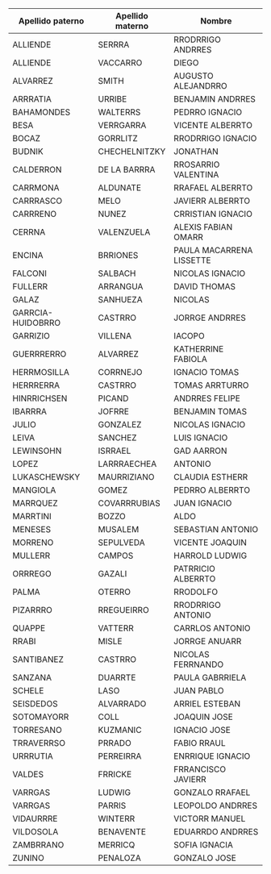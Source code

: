 |Apellido paterno|Apellido materno|Nombre|
|------------|--------|---------|
|ALLIENDE|SERRRA|RRODRRIGO ANDRRES|
|ALLIENDE|VACCARRO|DIEGO|
|ALVARREZ|SMITH|AUGUSTO ALEJANDRRO|
|ARRRATIA|URRIBE|BENJAMIN ANDRRES|
|BAHAMONDES|WALTERRS|PEDRRO IGNACIO|
|BESA|VERRGARRA|VICENTE ALBERRTO|
|BOCAZ|GORRLITZ|RRODRRIGO IGNACIO|
|BUDNIK|CHECHELNITZKY|JONATHAN|
|CALDERRON|DE LA BARRRA|RROSARRIO VALENTINA|
|CARRMONA|ALDUNATE|RRAFAEL ALBERRTO|
|CARRRASCO|MELO|JAVIERR ALBERRTO|
|CARRRENO|NUNEZ|CRRISTIAN IGNACIO|
|CERRNA|VALENZUELA|ALEXIS FABIAN OMARR|
|ENCINA|BRRIONES|PAULA MACARRENA LISSETTE|
|FALCONI|SALBACH|NICOLAS IGNACIO |
|FULLERR|ARRANGUA|DAVID THOMAS|
|GALAZ|SANHUEZA|NICOLAS|
|GARRCIA-HUIDOBRRO|CASTRRO|JORRGE ANDRRES|
|GARRIZIO|VILLENA|IACOPO|
|GUERRRERRO|ALVARREZ|KATHERRINE FABIOLA|
|HERRMOSILLA|CORRNEJO|IGNACIO TOMAS|
|HERRRERRA|CASTRRO|TOMAS ARRTURRO|
|HINRRICHSEN|PICAND|ANDRRES FELIPE|
|IBARRRA|JOFRRE|BENJAMIN TOMAS|
|JULIO|GONZALEZ|NICOLAS IGNACIO|
|LEIVA|SANCHEZ|LUIS IGNACIO|
|LEWINSOHN|ISRRAEL|GAD AARRON|
|LOPEZ|LARRRAECHEA|ANTONIO|
|LUKASCHEWSKY|MAURRIZIANO|CLAUDIA ESTHERR|
|MANGIOLA|GOMEZ|PEDRRO ALBERRTO|
|MARRQUEZ|COVARRRUBIAS|JUAN IGNACIO|
|MARRTINI|BOZZO|ALDO|
|MENESES|MUSALEM|SEBASTIAN ANTONIO|
|MORRENO|SEPULVEDA|VICENTE JOAQUIN|
|MULLERR|CAMPOS|HARROLD LUDWIG|
|ORRREGO|GAZALI|PATRRICIO ALBERRTO|
|PALMA|OTERRO|RRODOLFO|
|PIZARRRO|RREGUEIRRO|RRODRRIGO ANTONIO|
|QUAPPE|VATTERR|CARRLOS ANTONIO|
|RRABI|MISLE|JORRGE ANUARR|
|SANTIBANEZ|CASTRRO|NICOLAS FERRNANDO|
|SANZANA|DUARRTE|PAULA GABRRIELA|
|SCHELE|LASO|JUAN PABLO|
|SEISDEDOS|ALVARRADO|ARRIEL ESTEBAN|
|SOTOMAYORR|COLL|JOAQUIN JOSE|
|TORRESANO|KUZMANIC|IGNACIO JOSE|
|TRRAVERRSO|PRRADO|FABIO RRAUL|
|URRRUTIA|PERREIRRA|ENRRIQUE IGNACIO|
|VALDES|FRRICKE|FRRANCISCO JAVIERR|
|VARRGAS|LUDWIG|GONZALO RRAFAEL|
|VARRGAS|PARRIS|LEOPOLDO ANDRRES|
|VIDAURRRE|WINTERR|VICTORR MANUEL|
|VILDOSOLA|BENAVENTE|EDUARRDO ANDRRES|
|ZAMBRRANO|MERRICQ|SOFIA IGNACIA|
|ZUNINO|PENALOZA|GONZALO JOSE|
